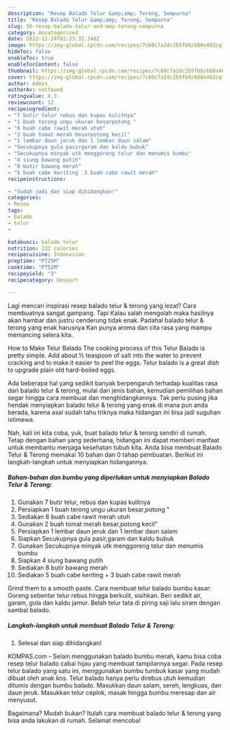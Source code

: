 ```yaml
---
description: "Resep Balado Telur &amp;amp; Terong, Sempurna"
title: "Resep Balado Telur &amp;amp; Terong, Sempurna"
slug: 56-resep-balado-telur-and-amp-terong-sempurna
category: Uncategorized
date: 2022-12-24T02:23:32.348Z
image: https://img-global.cpcdn.com/recipes/7c60c7a2dc2b5fb9/680x482cq70/balado-telur-terong-foto-resep-utama.jpg
hideToc: false
enableToc: true
enableTocContent: false
thumbnail: https://img-global.cpcdn.com/recipes/7c60c7a2dc2b5fb9/680x482cq70/balado-telur-terong-foto-resep-utama.jpg
cover: https://img-global.cpcdn.com/recipes/7c60c7a2dc2b5fb9/680x482cq70/balado-telur-terong-foto-resep-utama.jpg
author: Admin
authorAv: notfound
ratingvalue: 4.3
reviewcount: 12
recipeingredient:
- "7 butir telur rebus dan kupas kulitnya"
- "1 buah terong ungu ukuran besarpotong "
- "6 buah cabe rawit merah utuh"
- "2 buah tomat merah besarpotong kecil"
- "1 lembar daun jeruk dan 1 lembar daun salam"
- "Secukupnya gula pasirgaram dan kaldu bubuk"
- "Secukupnya minyak utk menggoreng telur dan menumis bumbu"
- "4 siung bawang putih"
- "8 butir bawang merah"
- "5 buah cabe keriting  3 buah cabe rawit merah"
recipeinstructions:

- "Sudah jadi dan siap dihidangkan!"
categories:
- Resep
tags:
- balado
- telur
- 

katakunci: balado telur  
nutrition: 232 calories
recipecuisine: Indonesian
preptime: "PT25M"
cooktime: "PT52M"
recipeyield: "3"
recipecategory: Dessert

---
```



Lagi mencari inspirasi resep balado telur &amp; terong yang lezat? Cara membuatnya sangat gampang. Tapi Kalau salah mengolah maka hasilnya akan hambar dan justru cenderung tidak enak. Padahal balado telur &amp; terong yang enak harusnya Kan punya aroma dan cita rasa yang mampu memancing selera kita.


How to Make Telur Balado The cooking process of this Telur Balado is pretty simple. Add about ½ teaspoon of salt into the water to prevent cracking and to make it easier to peel the eggs. Telur balado is a great dish to upgrade plain old hard-boiled eggs.

Ada beberapa hal yang sedikit banyak berpengaruh terhadap kualitas rasa dari balado telur &amp; terong, mulai dari jenis bahan, kemudian pemilihan bahan segar hingga cara membuat dan menghidangkannya. Tak perlu pusing jika hendak menyiapkan balado telur &amp; terong yang enak di mana pun anda berada, karena asal sudah tahu triknya maka hidangan ini bisa jadi suguhan istimewa.


Nah, kali ini kita coba, yuk, buat balado telur &amp; terong sendiri di rumah. Tetap dengan bahan yang sederhana, hidangan ini dapat memberi manfaat untuk membantu menjaga kesehatan tubuh kita. Anda bisa membuat Balado Telur &amp; Terong memakai 10 bahan dan 0 tahap pembuatan. Berikut ini langkah-langkah untuk menyiapkan hidangannya.

<!--inarticleads1-->

##### Bahan-bahan dan bumbu yang diperlukan untuk menyiapkan Balado Telur &amp; Terong:

1. Gunakan 7 butir telur, rebus dan kupas kulitnya
1. Persiapkan 1 buah terong ungu ukuran besar,potong &#34;
1. Sediakan 6 buah cabe rawit merah utuh
1. Gunakan 2 buah tomat merah besar,potong kecil&#34;
1. Persiapkan 1 lembar daun jeruk dan 1 lembar daun salam
1. Siapkan Secukupnya gula pasir,garam dan kaldu bubuk
1. Gunakan Secukupnya minyak utk menggoreng telur dan menumis bumbu
1. Siapkan 4 siung bawang putih
1. Sediakan 8 butir bawang merah
1. Sediakan 5 buah cabe keriting + 3 buah cabe rawit merah


Grind them to a smooth paste. Cara membuat telur balado bumbu kasar: Goreng sebentar telur rebus hingga berkulit, sisihkan. Beri sedikit air, garam, gula dan kaldu jamur. Belah telur tata di piring saji lalu siram dengan sambal balado. 

<!--inarticleads2-->

##### Langkah-langkah untuk membuat Balado Telur &amp; Terong:


1. Selesai dan siap dihidangkan!

KOMPAS.com - Selain menggunakan balado bumbu merah, kamu bisa coba resep telur balado cabai hijau yang membuat tampilannya segar. Pada resep telur balado yang satu ini, menggunakan bumbu tumbuk kasar yang mudah dibuat oleh anak kos. Telur balado hanya perlu direbus utuh kemudian ditumis dengan bumbu balado. Masukkan daun salam, sereh, lengkuas, dan daun jeruk. Masukkan telur ceplok, masak hingga bumbu meresap dan air menyusut. 

Bagaimana? Mudah bukan? Itulah cara membuat balado telur &amp; terong yang bisa anda lakukan di rumah. Selamat mencoba!
